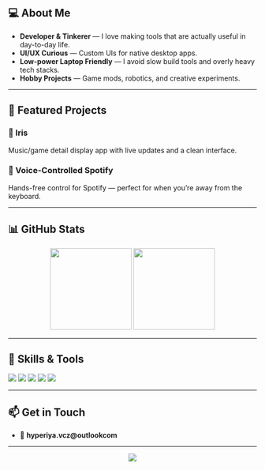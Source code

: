 ## 💻 About Me
- **Developer & Tinkerer** — I love making tools that are actually useful in day-to-day life.  
- **UI/UX Curious** — Custom UIs for native desktop apps.  
- **Low-power Laptop Friendly** — I avoid slow build tools and overly heavy tech stacks.  
- **Hobby Projects** — Game mods, robotics, and creative experiments.  

---

## 🚀 Featured Projects
### 🎵 Iris
Music/game detail display app with live updates and a clean interface.

### 🎤 Voice-Controlled Spotify
Hands-free control for Spotify — perfect for when you’re away from the keyboard.



---

## 📊 GitHub Stats
<p align="center">
  <img src="https://github-readme-stats.vercel.app/api?username=Hyperiya&show_icons=true&theme=radical" height="165" />
  <img src="https://github-readme-streak-stats.herokuapp.com?user=Hyperiya&theme=radical" height="165" />
</p>

---

## 🧩 Skills & Tools
<p>
  <img src="https://img.shields.io/badge/JavaScript-F7DF1E?style=flat&logo=javascript&logoColor=black" />
  <img src="https://img.shields.io/badge/Python-3776AB?style=flat&logo=python&logoColor=white" />
  <img src="https://img.shields.io/badge/Node.js-339933?style=flat&logo=nodedotjs&logoColor=white" />
  <img src="https://img.shields.io/badge/Electron-47848F?style=flat&logo=electron&logoColor=white" />
  <img src="https://img.shields.io/badge/Blender-F5792A?style=flat&logo=blender&logoColor=white" />
</p>

---

## 📫 Get in Touch
- 📧 **hyperiya.vcz@outlookcom**

---

<!-- Footer -->
<p align="center">
  <img src="https://capsule-render.vercel.app/api?type=waving&color=0:6E48AA,100:9D50BB&height=120&section=footer"/>
</p>
